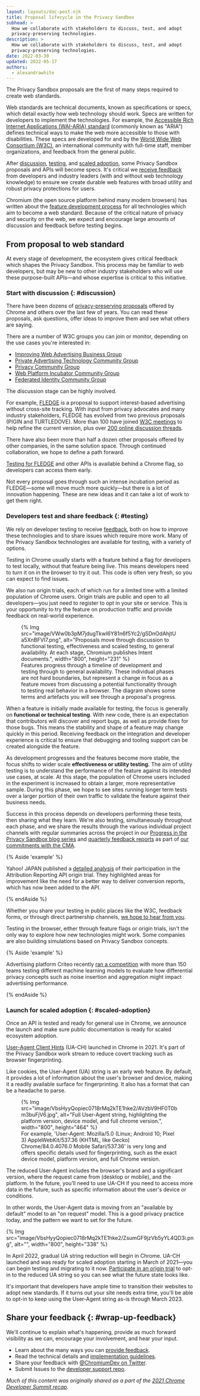 ```yaml
---
layout: layouts/doc-post.njk
title: Proposal lifecycle in the Privacy Sandbox
subhead: >
  How we collaborate with stakeholders to discuss, test, and adopt
  privacy-preserving technologies.
description: >
  How we collaborate with stakeholders to discuss, test, and adopt
  privacy-preserving technologies.
date: 2022-03-30
updated: 2022-05-17
authors:
  - alexandrawhite
---
```


The Privacy Sandbox proposals are the first of many steps required to create
web standards.

Web standards are technical documents, known as specifications or
specs, which detail exactly how web technology should work. Specs are
written for developers to implement the technologies. For example, the
[Accessible Rich Internet Applications (WAI-ARIA) standard](https://www.w3.org/TR/wai-aria-1.1/)
(commonly known as "ARIA") defines technical ways to make the web more
accessible to those with disabilities. These specs are developed for and by the
[World Wide Web Consortium (W3C)](https://www.w3.org/Consortium/), an
international community with full-time staff, member organizations, and feedback
from the general public.

After [discussion](#discussion), [testing](#testing), and [scaled
adoption](#scaled-adoption), some Privacy Sandbox proposals and APIs will
become specs. It's critical we [receive feedback](/docs/privacy-sandbox/feedback/)
from developers and industry leaders (with and without web technology
knowledge) to ensure we create durable web features with broad utility and
robust privacy protections for users.

Chromium (the open source platform behind many modern browsers) has written
about the [feature development process](https://www.chromium.org/blink/launching-features/)
for all technologies which aim to become a web standard. Because of the
critical nature of privacy and security on the web, we expect and encourage
large amounts of discussion and feedback before testing begins.

## From proposal to web standard

At every stage of development, the ecosystem gives critical feedback which
shapes the Privacy Sandbox. This process may be familiar to web developers, but
may be new to other industry stakeholders who will use these purpose-built
APIs&mdash;and whose expertise is critical to this initiative.

### Start with discussion {: #discussion}

There have been dozens of [privacy-preserving
proposals](https://github.com/w3c/web-advertising#ideas-and-proposals-links-outside-this-repo)
offered by Chrome and others over the last few of years. You can read these
proposals, ask questions, offer ideas to improve them and see what others are
saying. 

There are a number of W3C groups you can join or monitor, depending on the use
cases you're interested in:

* [Improving Web Advertising Business
  Group](https://www.w3.org/community/web-adv/)
* [Private Advertising Technology Community
  Group](https://www.w3.org/community/patcg/)
* [Privacy Community Group](https://www.w3.org/community/privacycg/)
* [Web Platform Incubator Community Group](https://www.w3.org/community/wicg/)
* [Federated Identity Community Group](https://www.w3.org/community/fed-id/)

The discussion stage can be highly involved.

For example, [FLEDGE](https://github.com/WICG/turtledove/blob/main/FLEDGE.md) is
a proposal to support interest-based advertising without cross-site tracking.
With input from privacy advocates and many industry stakeholders, FLEDGE has
evolved from two previous proposals (PIGIN and TURTLEDOVE). More than 100 have
joined [W3C meetings](https://github.com/WICG/turtledove/issues/88) to help
refine the current version, plus over
[200 online discussion threads](https://github.com/WICG/turtledove/issues).

There have also been more than half a dozen other proposals offered by other
companies, in the same solution space. Through continued collaboration, we hope
to define a path forward.

[Testing for FLEDGE](/docs/privacy-sandbox/fledge-experiment/) and other APIs
is available behind a Chrome flag, so developers can access them early.

Not every proposal goes through such an intense incubation period as
FLEDGE&mdash;some will move much more quickly&mdash;but there is a lot of
innovation happening. These are new ideas and it can take a lot of work to get
them right.

### Developers test and share feedback {: #testing}

We rely on developer testing to receive
[feedback](/docs/privacy-sandbox/feedback/), both on how to improve these
technologies and to share issues which require more work. Many of the Privacy
Sandbox technologies are available for testing, with a variety of options.

Testing in Chrome usually starts with a feature behind a flag for developers to
test locally, without that feature being live. This means developers need to
turn it on in the browser to try it out. This code is often very fresh, so you
can expect to find issues.

We also run origin trials, each of which run for a limited time with a limited
population of Chrome users. Origin trials are public and open to all
developers—you just need to register to opt in your site or service. This is
your opportunity to try the feature on production traffic and provide feedback
on real-world experience.

<figure>
{% Img
  src="image/VWw0b3pM7jdugTkwI6Y81n6f5Yc2/gSDnOdAhjtUa5XnBFVI7.png",
  alt="Proposals move through discussion to functional testing,
  effectiveness and scaled testing, to general availability. At each
  stage, Chromium publishes Intent documents.",
  width="800", height="231"
%}
<figcaption>
Features progress through a timeline of development and testing through to
general availability. These individual phases are not hard boundaries, but
represent a change in focus as a feature moves from discussing a potential
functionality through to testing real behavior in a browser. The diagram shows
some terms and artefacts you will see through a proposal's progress.
</figcaption>
</figure>

When a feature is initially made available for testing, the focus is generally
on **functional or technical testing**. With new code, there is an expectation
that contributors will discover and report bugs, as well as provide fixes for
those bugs. This means the stability and shape of a feature may change quickly
in this period. Receiving feedback on the integration and developer experience
is critical to ensure that debugging and tooling support can be created
alongside the feature.

As development progresses and the features become more stable, the focus shifts
to wider scale **effectiveness or utility testing.** The aim of utility testing
is to understand the performance of the feature against its intended use cases,
at scale. At this stage, the population of Chrome users included in the
experiment is increased to obtain a larger, more representative sample.
During this phase, we hope to see sites running longer term tests over a larger
portion of their own traffic to validate the feature against their business
needs.

Success in this process depends on developers performing these tests, then
sharing what they learn. We're also testing, simultaneously throughout each
phase, and we share the results through the various individual project channels
with regular summaries across the project in our
[Progress in the Privacy Sandbox blog series](/tags/progress-in-the-privacy-sandbox/)
and [quarterly feedback reports](/docs/privacy-sandbox/feedback/#reports) as
part of [our commitments with the CMA](https://blog.google/around-the-globe/google-europe/path-forward-privacy-sandbox/).

{% Aside 'example' %}

Yahoo! JAPAN published a [detailed
analysis](https://github.com/WICG/conversion-measurement-api/issues/201) of
their participation in the Attribution Reporting API origin trial. They
highlighted areas for improvement like the need for a better way to deliver
conversion reports, which has now been added to the API.

{% endAside %}

Whether you share your testing in public places like the W3C, feedback forms, or
through direct partnership channels, [we hope to hear from
you](/docs/privacy-sandbox/feedback/).

Testing in the browser, either through feature flags or origin trials, isn't the
only way to explore how new technologies might work. Some companies are also
building simulations based on Privacy Sandbox concepts.

{% Aside 'example' %}

Advertising platform Criteo recently [ran a
competition](https://medium.com/criteo-engineering/assessing-the-impacts-of-the-privacy-sandbox-piece-by-piece-1-bring-the-noise-624331e64a12)
with more than 150 teams testing different machine learning models to evaluate
how differential privacy concepts such as noise insertion and aggregation might
impact advertising performance.

{% endAside %}

### Launch for scaled adoption {: #scaled-adoption}

Once an API is tested and ready for general use in Chrome, we announce the
launch and make sure public documentation is ready for scaled ecosystem
adoption.

[User-Agent Client Hints](https://web.dev/user-agent-client-hints/) (UA-CH)
launched in Chrome in 2021. It's part of the Privacy Sandbox work stream to
reduce covert tracking such as browser fingerprinting.

Like cookies, the User-Agent (UA) string is an early web feature. By default, it
provides a lot of information about the user's browser and device, making it a
readily available surface for fingerprinting. It also has a format that can be a
headache to parse.

<figure>
{% Img src="image/VbsHyyQopiec0718rMq2kTE1hke2/AVzbV9HF0T0bm3buFjV6.jpg",
   alt="Full User-Agent string, highlighting the platform version, device model, and full chrome version.", width="800", height="464"
%}
<figcaption>For example, 'User-Agent: Mozilla/5.0 (Linux; Android 10; Pixel 3)
   AppleWebKit/537.36 (KHTML, like Gecko) Chrome/84.0.4076.0 Mobile
   Safari/537.36' is very long and offers specific details used for
   fingerprinting, such as the exact device model, platform version, and full
   Chrome version.</figcaption>
</figure>

The reduced User-Agent includes the browser's brand and a significant version,
where the request came from (desktop or mobile), and the platform. In the
future, you’ll need to use UA-CH if you need to access more data in the future,
such as specific information about the user's device or conditions.

In other words, the User-Agent data is moving from an "available by default"
model to an "on request" model. This is a good privacy practice today, and the
pattern we want to set for the future.

{% Img
  src="image/VbsHyyQopiec0718rMq2kTE1hke2/ZsumGF9jzVb5yYL4QD3i.png",
  alt="", width="800", height="338"
%}

In April 2022, gradual UA string reduction will begin in Chrome. UA-CH launched
and was ready for scaled adoption starting in March of 2021&mdash;you can begin
testing and migrating to it now. [Participate in an origin
trial](/origintrials/#/view_trial/-7123568710593282047) to opt-in to the reduced
UA string so you can see what the future state looks like.

It's important that developers have ample time to transition their websites to
adopt new standards. If it turns out your site needs extra time, you'll be able
to opt-in to keep using the User-Agent string as-is through March 2023.

## Share your feedback  {: #wrap-up-feedback}

We'll continue to explain what's happening, provide as much forward visibility
as we can, encourage your involvement, and hear your input.

*  Learn about the many ways you can
   [provide feedback](/docs/privacy-sandbox/feedback/).
*  Read the technical details and [implementation
   guidelines](/docs/privacy-sandbox/).
*  Share your feedback with [@ChromiumDev on
   Twitter](https://twitter.com/ChromiumDev).
*  Submit Issues to the [developer support
   repo](https://github.com/GoogleChromeLabs/privacy-sandbox-dev-support).

_Much of this content was originally shared as a part of the [2021 Chrome
Developer Summit recap](/docs/privacy-sandbox/cds21-update/)._
